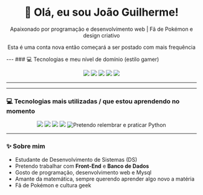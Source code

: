 <h1 align="center">👋 Olá, eu sou João Guilherme!</h1>
<p align="center">Apaixonado por programação e desenvolvimento web | Fã de Pokémon e design criativo</p>
<p align="center">Esta é uma conta nova então começará a ser postado com mais frequência</p>
---
### 💻 Tecnologias e meu nível de domínio (estilo gamer)

<p align="center">
  <img src="https://img.shields.io/badge/Node.js-70%25-1DB954?style=for-the-badge&logo=node.js&logoColor=white" />
  <img src="https://img.shields.io/badge/HTML5-70%25-FF5733?style=for-the-badge&logo=html5&logoColor=white" />
  <img src="https://img.shields.io/badge/CSS3-60%25-2980B9?style=for-the-badge&logo=css3&logoColor=white" />
  <img src="https://img.shields.io/badge/MySQL-50%25-8E44AD?style=for-the-badge&logo=mysql&logoColor=white" />
  <img src="https://img.shields.io/badge/Python-20%25-F1C40F?style=for-the-badge&logo=python&logoColor=white" />
</p>

---


---

### 💻 Tecnologias mais utilizadas / que estou aprendendo no momento
<p align="center">
  <img src="https://img.shields.io/badge/Node.js-339933?style=for-the-badge&logo=node.js&logoColor=white" />
  <img src="https://img.shields.io/badge/HTML5-E34F26?style=for-the-badge&logo=html5&logoColor=white" />
  <img src="https://img.shields.io/badge/CSS3-1572B6?style=for-the-badge&logo=css3&logoColor=white" />
  <img src="https://img.shields.io/badge/MySQL-4479A1?style=for-the-badge&logo=mysql&logoColor=white" />
  <img src="https://img.shields.io/badge/Python-3776AB?style=for-the-badge&logo=python&logoColor=white" title="Pretendo relembrar e praticar Python" />
</p>

---

### ✨ Sobre mim
<p align="center">
  
  - Estudante de Desenvolvimento de Sistemas (DS)<br>
  - Pretendo trabalhar com <strong>Front-End</strong> e <strong>Banco de Dados</strong><br>
  - Gosto de programação, desenvolvimento web e Mysql<br>
  - Amante da matemática, sempre querendo aprender algo novo a matéria<br>
  - Fã de Pokémon e cultura geek<br>
</p>

